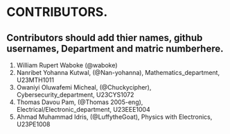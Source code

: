 # CONTRIBUTORS.
## Contributors should add thier names, github usernames, Department and matric numberhere.
<ol>
<li>William Rupert Waboke (@waboke)
<li>Nanribet Yohanna Kutwal, (@Nan-yohanna), Mathematics_department, U23MTH1011</li>
<li>Owaniyi Oluwafemi Micheal, (@Chuckycipher), Cybersecurity_department, U23CYS1072</li>
<li>Thomas Davou Pam, (@Thomas 2005-eng), Electrical/Electronic_department, U23EEE1004</li>
<li>Ahmad Muhammad Idris, (@LuffytheGoat), Physics with Electronics, U23PE1008</li>
